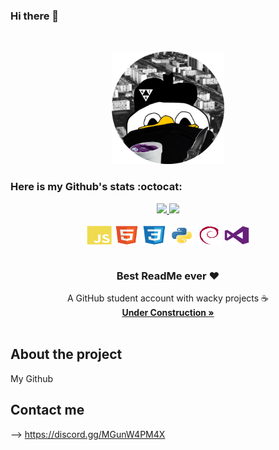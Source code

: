 ### Hi there 👋

<br>

<p align="center">
  <img src="image/66_crop.png" alt="Logo" width="180" height="180" >
</p>

<!--     GITHUB STATS     -->
### Here is my Github's stats :octocat:

<div align="center">
  <a href="https://github.com/honoeagle">
  <img height="180em" src="https://github-readme-stats.vercel.app/api?username=honoeagle&hide=_border=true&title_color=0ff54c&icon_color=0ff54c&text_color=c9d1d9&bg_color=0d1117&show_icons=true;count_private=true&amp;include_all_commits=true"/>
  <img height="130em" src="https://github-readme-stats.vercel.app/api/top-langs/?username=honoeagle&hide=_border=true&title_color=0ff54c&icon_color=0ff54c&text_color=c9d1d9&bg_color=0d1117&layout=compact&amp;show_icons=true&amp;"/>
  </a>
</div>

<br>

<div style="display: inline_block" align="center">
  <img align="center" height="30" width="40" src="image/javascript-plain.svg">
  <img align="center" height="30" width="40" src="image/html5-original.svg">
  <img align="center" height="30" width="40" src="image/css3-original.svg">
  <img align="center" height="30" width="40" src="image/python-original.svg">
  <img align="center" height="30" width="40" src="image/debian-plain.svg">
  <img align="center" height="30" width="40" src="image/visualstudio-plain.svg">
</div>

<br>

  <h3 align="center">Best ReadMe ever ❤</h3>

  <p align="center">
    A GitHub student account with wacky projects ☕
    <br />
    <a href="https://github.com/HonoEagle"><strong>Under Construction »</strong></a>
    <br />
    <br />
  </p>


<!--     ABOUTE THE PROJECT     -->

## About the project
My Github

<!--     CONTACT ME     -->

## Contact me
--> https://discord.gg/MGunW4PM4X
